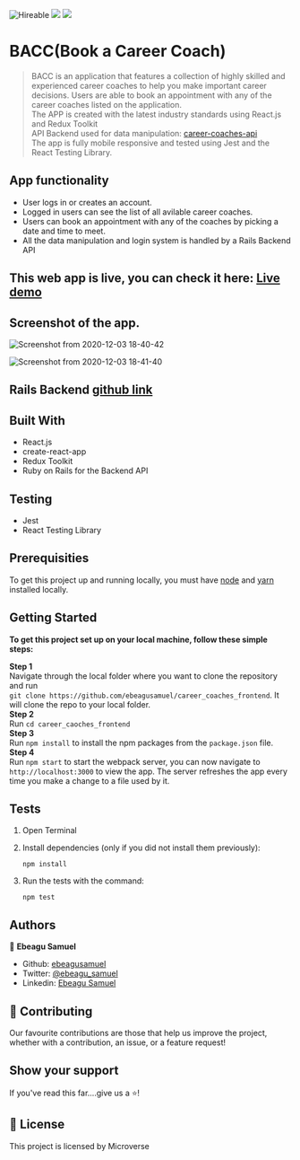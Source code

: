 ![Hireable](https://img.shields.io/badge/Hireable-yes-success) ![](https://img.shields.io/badge/Mobile--responsive-yes-green) ![](https://img.shields.io/badge/-Microverse%20projects-blueviolet)

# BACC(Book a Career Coach)

> BACC is an application that features a collection of highly skilled and experienced career coaches to help you make important career decisions. Users are able to book an appointment with any of the career coaches listed on the application. 
> <br>
> The APP is created with the latest industry standards using React.js and Redux Toolkit
> <br>
> API Backend used for data manipulation: [career-coaches-api](https://career-coaches-api.herokuapp.com/) <br>
> The app is fully mobile responsive and tested using Jest and the React Testing Library.
> <br>

## App functionality

- User logs in or creates an account.
- Logged in users can see the list of all avilable career coaches.
- Users can book an appointment with any of the coaches by picking a date and time to meet.
- All the data manipulation and login system is handled by a Rails Backend API

## This web app is live, you can check it here: [Live demo](https://career-coaches.netlify.app/)

## Screenshot of the app.

![Screenshot from 2020-12-03 18-40-42](https://user-images.githubusercontent.com/57847212/101067317-b18be000-3597-11eb-980c-154ffea3c590.png)

![Screenshot from 2020-12-03 18-41-40](https://user-images.githubusercontent.com/57847212/101067435-d718e980-3597-11eb-810c-15e8e852441a.png)



## Rails Backend [github link](https://github.com/ebeagusamuel/career_coaches_backend_api)

## Built With

- React.js
- create-react-app
- Redux Toolkit
- Ruby on Rails for the Backend API

## Testing

- Jest
- React Testing Library

## Prerequisities

To get this project up and running locally, you must have [node](https://nodejs.org/en/) and [yarn](https://yarnpkg.com/) installed locally.

## Getting Started

**To get this project set up on your local machine, follow these simple steps:**

**Step 1**<br>
Navigate through the local folder where you want to clone the repository and run<br>
`git clone https://github.com/ebeagusamuel/career_coaches_frontend`. It will clone the repo to your local folder.<br>
**Step 2**<br>
Run `cd career_caoches_frontend`<br>
**Step 3**<br>
Run `npm install` to install the npm packages from the `package.json` file.<br>
**Step 4**<br>
Run `npm start` to start the webpack server, you can now navigate to `http://localhost:3000` to view the app. The server refreshes the app every time you make a change to a file used by it.<br>

## Tests

1. Open Terminal

2. Install dependencies (only if you did not install them previously):

   `npm install`

3. Run the tests with the command:

   `npm test`

## Authors

👤 **Ebeagu Samuel**

- Github: [ebeagusamuel](https://github.com/ebeagusamuel)
- Twitter: [@ebeagu_samuel](https://twitter.com/ebeagu_samuel)
- Linkedin: [Ebeagu Samuel](https://www.linkedin.com/in/ebeagusamuel/)

## 🤝 Contributing

Our favourite contributions are those that help us improve the project, whether with a contribution, an issue, or a feature request!

## Show your support

If you've read this far....give us a ⭐️!

## 📝 License

This project is licensed by Microverse 
